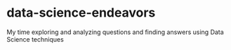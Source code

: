 # data-science-endeavors
My time exploring and analyzing questions and finding answers using Data Science techniques
